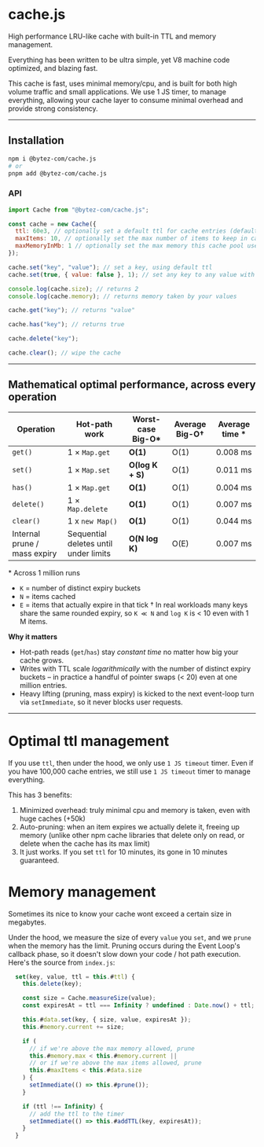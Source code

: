 # cache.js

High performance LRU-like cache with built-in TTL and memory management.

Everything has been written to be ultra simple, yet V8 machine code optimized, and blazing fast.

This cache is fast, uses minimal memory/cpu, and is built for both high volume traffic and small applications. We use 1 JS timer, to manage everything, allowing your cache layer to consume minimal overhead and provide strong consistency.

---

## Installation

```bash
npm i @bytez-com/cache.js
# or
pnpm add @bytez-com/cache.js
```

### API

```js
import Cache from "@bytez-com/cache.js";

const cache = new Cache({
  ttl: 60e3, // optionally set a default ttl for cache entries (defaults to infinity)
  maxItems: 10, // optionally set the max number of items to keep in cache (defaults to infinity)
  maxMemoryInMb: 1 // optionally set the max memory this cache pool uses (defaults to infinity)
});

cache.set("key", "value"); // set a key, using default ttl
cache.set(true, { value: false }, 1); // set any key to any value with custom ttls (in milliseconds)

console.log(cache.size); // returns 2
console.log(cache.memory); // returns memory taken by your values

cache.get("key"); // returns "value"

cache.has("key"); // returns true

cache.delete("key");

cache.clear(); // wipe the cache
```

---

## Mathematical optimal performance, across every operation

| Operation                    | Hot-path work                         | Worst-case Big-O\* | Average Big-O† | Average time \* |
| ---------------------------- | ------------------------------------- | ------------------ | -------------- | --------------- |
| `get()`                      | 1 × `Map.get`                         | **O(1)**           | O(1)           | 0.008 ms        |
| `set()`                      | 1 × `Map.set`                         | **O(log K + S)**   | O(1)           | 0.011 ms        |
| `has()`                      | 1 × `Map.get`                         | **O(1)**           | O(1)           | 0.004 ms        |
| `delete()`                   | 1 × `Map.delete`                      | **O(1)**           | O(1)           | 0.007 ms        |
| `clear()`                    | 1 x `new Map()`                       | **O(1)**           | O(1)           | 0.044 ms        |
| Internal prune / mass expiry | Sequential deletes until under limits | **O(N log K)**     | O(E)           | 0.007 ms        |

\* Across 1 million runs

- `K` = number of distinct expiry buckets
- `N` = items cached
- `E` = items that actually expire in that tick
  † In real workloads many keys share the same rounded expiry, so `K ≪ N` and `log K` is < 10 even with 1 M items.

**Why it matters**

- Hot-path reads (`get`/`has`) stay _constant time_ no matter how big your cache grows.
- Writes with TTL scale _logarithmically_ with the number of distinct expiry buckets – in practice a handful of pointer swaps (< 20) even at one million entries.
- Heavy lifting (pruning, mass expiry) is kicked to the next event-loop turn via `setImmediate`, so it never blocks user requests.

---

# Optimal ttl management

If you use `ttl`, then under the hood, we only use `1 JS timeout` timer. Even if you have 100,000 cache entries, we still use `1 JS timeout` timer to manage everything.

This has 3 benefits:

1. Minimized overhead: truly minimal cpu and memory is taken, even with huge caches (+50k)
2. Auto-pruning: when an item expires we actually delete it, freeing up memory (unlike other npm cache libraries that delete only on read, or delete when the cache has its max limit)
3. It just works. If you set `ttl` for 10 minutes, its gone in 10 minutes guaranteed.

# Memory management

Sometimes its nice to know your cache wont exceed a certain size in megabytes.

Under the hood, we measure the size of every `value` you `set`, and we `prune` when the memory has the limit. Pruning occurs during the Event Loop's callback phase, so it doesn't slow down your code / hot path execution. Here's the source from `index.js`:

```js
  set(key, value, ttl = this.#ttl) {
    this.delete(key);

    const size = Cache.measureSize(value);
    const expiresAt = ttl === Infinity ? undefined : Date.now() + ttl;

    this.#data.set(key, { size, value, expiresAt });
    this.#memory.current += size;

    if (
      // if we're above the max memory allowed, prune
      this.#memory.max < this.#memory.current ||
      // or if we're above the max items allowed, prune
      this.#maxItems < this.#data.size
    ) {
      setImmediate(() => this.#prune());
    }

    if (ttl !== Infinity) {
      // add the ttl to the timer
      setImmediate(() => this.#addTTL(key, expiresAt));
    }
  }
```
